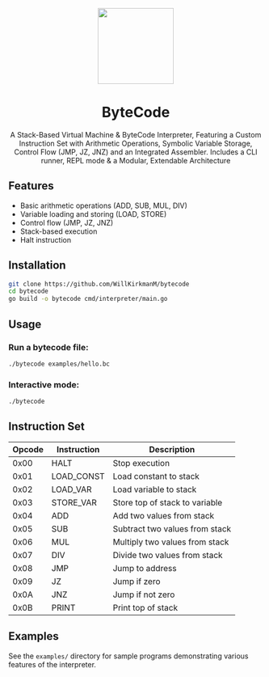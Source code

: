 
<p align="center">
  <img src="https://avatars.githubusercontent.com/u/138057124?s=200&v=4" width="150" />
</p>
<h1 align="center">ByteCode</h1>

<p align="center">A Stack-Based Virtual Machine & ByteCode Interpreter, Featuring a Custom Instruction Set with Arithmetic Operations, Symbolic Variable Storage, Control Flow (JMP, JZ, JNZ) and an Integrated Assembler. Includes a CLI runner, REPL mode & a Modular, Extendable Architecture</p>


## Features

- Basic arithmetic operations (ADD, SUB, MUL, DIV)
- Variable loading and storing (LOAD, STORE)
- Control flow (JMP, JZ, JNZ)
- Stack-based execution
- Halt instruction

## Installation

```bash
git clone https://github.com/WillKirkmanM/bytecode
cd bytecode
go build -o bytecode cmd/interpreter/main.go
```

## Usage

### Run a bytecode file:
```bash
./bytecode examples/hello.bc
```

### Interactive mode:
```bash
./bytecode
```

## Instruction Set

| Opcode | Instruction | Description |
|--------|-------------|-------------|
| 0x00   | HALT        | Stop execution |
| 0x01   | LOAD_CONST  | Load constant to stack |
| 0x02   | LOAD_VAR    | Load variable to stack |
| 0x03   | STORE_VAR   | Store top of stack to variable |
| 0x04   | ADD         | Add two values from stack |
| 0x05   | SUB         | Subtract two values from stack |
| 0x06   | MUL         | Multiply two values from stack |
| 0x07   | DIV         | Divide two values from stack |
| 0x08   | JMP         | Jump to address |
| 0x09   | JZ          | Jump if zero |
| 0x0A   | JNZ         | Jump if not zero |
| 0x0B   | PRINT       | Print top of stack |

## Examples

See the `examples/` directory for sample programs demonstrating various features of the interpreter.

